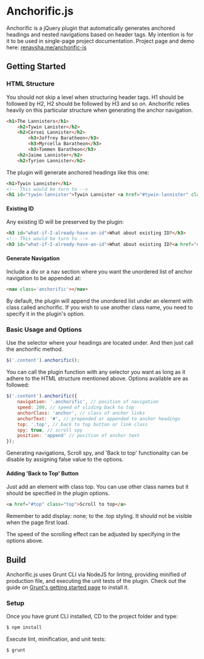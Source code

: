 # Anchorific.js

Anchorific is a jQuery plugin that automatically generates anchored headings and nested navigations based on header tags. My intention is for it to be used in single-page project documentation.
Project page and demo here: [renaysha.me/anchorific-js](http://renaysha.me/anchorific-js)

## Getting Started
### HTML Structure

You should not skip a level when structuring header tags. H1 should be followed by H2, H2 should be followed by H3 and so on. Anchorific relies heavily on this particular structure when generating the anchor navigation. 

``` html
<h1>The Lannisters</h1>
    <h2>Tywin Lanister</h2>
    <h2>Cersei Lannister</h2>
        <h3>Joffrey Baratheon</h3>
        <h3>Myrcella Baratheon</h3>
        <h3>Tommen Baratheon</h3>
    <h2>Jaime Lannister</h2>
    <h2>Tyrion Lannister</h2>
```

The plugin will generate anchored headings like this one:

``` html
<h1>Tywin Lannister</h1>
<!-- This would be turn to -->
<h1 id="tywin-lannister">Tywin Lannister <a href="#tywin-lannister" class="anchor">#</a></h1>
```

#### Existing ID

Any existing ID will be preserved by the plugin:

``` html
<h3 id="what-if-I-already-have-an-id">What about existing ID?</h3>
<!-- This would be turn to -->
<h3 id="what-if-I-already-have-an-id">What about existing ID?<a href="#what-if-I-already-have-an-id" class="anchor">#</a></h3>
```

#### Generate Navigation

Include a div or a nav section where you want the unordered list of anchor navigation to be appended at:

``` html
<nav class='anchorific'></nav>
```

By default, the plugin will append the unordered list under an element with class called anchorific. If you wish to use another class name, you need to specify it in the plugin's option.

### Basic Usage and Options

Use the selector where your headings are located under. And then just call the anchorific method.

``` javascript
$('.content').anchorific();
```

You can call the plugin function with any selector you want as long as it adhere to the HTML structure mentioned above. Options available are as followed:


``` javascript
$('.content').anchorific({
    navigation: '.anchorific', // position of navigation
	speed: 200, // speed of sliding back to top
	anchorClass: 'anchor', // class of anchor links
	anchorText: '#', // prepended or appended to anchor headings
	top: '.top', // back to top button or link class
	spy: true, // scroll spy
	position: 'append' // position of anchor text
});
```

Generating navigations, Scroll spy, and 'Back to top' functionality can be disable by assigning false value to the options.

#### Adding 'Back to Top' Button

Just add an element with class top. You can use other class names but it should be specified in the plugin options.

``` html
<a href="#top" class="top">Scroll to top</a>
```

Remember to add display: none; to the .top styling. It should not be visible when the page first load.

The speed of the scrolling effect can be adjusted by specifying in the options above.

## Build

Anchorific.js uses Grunt CLI via NodeJS for linting, providing minified of production file, and executing the unit tests of the plugin. Check out the guide on [Grunt's getting started page](http://gruntjs.com/getting-started) to install it.

### Setup

Once you have grunt CLI installed, CD to the project folder and type:

``` bash
$ npm install
```

Execute lint, minification, and unit tests:

``` bash
$ grunt
```